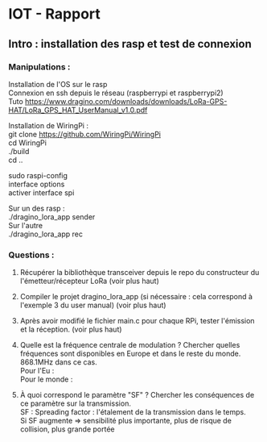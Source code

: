 # IOT - Rapport
## Intro : installation des rasp et test de connexion
### Manipulations :

Installation de l'OS sur le rasp  
Connexion en ssh depuis le réseau (raspberrypi et raspberrypi2)  
Tuto https://www.dragino.com/downloads/downloads/LoRa-GPS-HAT/LoRa_GPS_HAT_UserManual_v1.0.pdf  

Installation de WiringPi :  
git clone https://github.com/WiringPi/WiringPi  
cd WiringPi  
./build  
cd ..  
  
sudo raspi-config  
interface options  
activer interface spi  
  
Sur un des rasp :   
./dragino_lora_app sender  
Sur l'autre  
./dragino_lora_app rec  

### Questions :
1. Récupérer la bibliothèque transceiver depuis le repo du constructeur du l'émetteur/récepteur LoRa (voir plus haut)
2. Compiler le projet dragino_lora_app (si nécessaire : cela correspond à l'exemple 3 du user manual) (voir plus haut)
3. Après avoir modifié le fichier main.c pour chaque RPi, tester l'émission et la réception. (voir plus haut)
4. Quelle est la fréquence centrale de modulation ? Chercher quelles fréquences sont disponibles en Europe et dans le reste du monde. 
  868.1MHz dans ce cas.\
  Pour l'Eu : \
  Pour le monde :
  
5. À quoi correspond le paramètre "SF" ? Chercher les conséquences de ce paramètre sur la transmission.\
  SF : Spreading factor : l'étalement de la transmission dans le temps. \
  Si SF augmente => sensibilité plus importante, plus de risque de collision, plus grande portée
